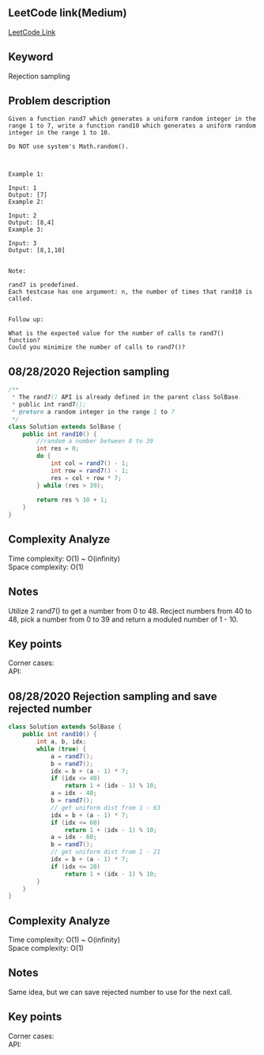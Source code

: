 ## LeetCode link(Medium)
[LeetCode Link](https://leetcode.com/problems/implement-rand10-using-rand7/)
 
## Keyword
Rejection sampling

## Problem description
```
Given a function rand7 which generates a uniform random integer in the range 1 to 7, write a function rand10 which generates a uniform random integer in the range 1 to 10.

Do NOT use system's Math.random().

 

Example 1:

Input: 1
Output: [7]
Example 2:

Input: 2
Output: [8,4]
Example 3:

Input: 3
Output: [8,1,10]
 

Note:

rand7 is predefined.
Each testcase has one argument: n, the number of times that rand10 is called.
 

Follow up:

What is the expected value for the number of calls to rand7() function?
Could you minimize the number of calls to rand7()?
```
## 08/28/2020 Rejection sampling
```java
/**
 * The rand7() API is already defined in the parent class SolBase.
 * public int rand7();
 * @return a random integer in the range 1 to 7
 */
class Solution extends SolBase {
    public int rand10() {
        //random a number between 0 to 39
        int res = 0;
        do {
            int col = rand7() - 1;
            int row = rand7() - 1;
            res = col + row * 7;
        } while (res > 39);
        
        return res % 10 + 1;
    }
}
```

## Complexity Analyze
Time complexity: O(1) ~ O(infinity)   
Space complexity: O(1)

## Notes
Utilize 2 rand7() to get a number from 0 to 48. Recject numbers from 40 to 48, pick a number from 0 to 39 and return a moduled number of 1 - 10.  

## Key points
Corner cases:   
API:

## 08/28/2020 Rejection sampling and save rejected number
```java
class Solution extends SolBase {
    public int rand10() {
        int a, b, idx;
        while (true) {
            a = rand7();
            b = rand7();
            idx = b + (a - 1) * 7;
            if (idx <= 40)
                return 1 + (idx - 1) % 10;
            a = idx - 40;
            b = rand7();
            // get uniform dist from 1 - 63
            idx = b + (a - 1) * 7;
            if (idx <= 60)
                return 1 + (idx - 1) % 10;
            a = idx - 60;
            b = rand7();
            // get uniform dist from 1 - 21
            idx = b + (a - 1) * 7;
            if (idx <= 20)
                return 1 + (idx - 1) % 10;
        }
    }
}
```

## Complexity Analyze
Time complexity: O(1) ~ O(infinity)   
Space complexity: O(1)

## Notes
Same idea, but we can save rejected number to use for the next call.  

## Key points
Corner cases:   
API: